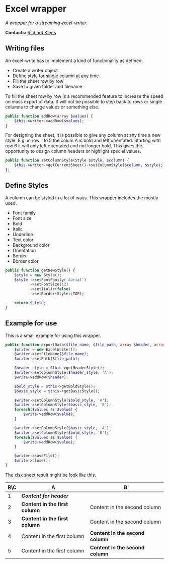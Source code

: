 # Excel wrapper

*A wrapper for a streaming excel-writer.*

**Contacts:** [Richard Klees](https://github.com/klees)

## Writing files

An excel-write has to implement a kind of functionality as defined.

* Create a writer object
* Define style for single column at any time
* Fill the sheet row by row
* Save to given folder and filename

To fill the sheet row by row is a recommended feature to increase the speed on mass export of data. It will not be possible to step back to rows or single columns to change values or something else.

```php
public function addRow(array $values) {
    $this->writer->addRow($values);
}
```

For designing the sheet, it is possible to give any column at any time a new style. E.g. in row 1 to 5 the colum A is bold and left orientated. Starting with row 6 it will only left orientated and not longer bold. This gives the opportunity to design column headers or highlight special values.

```php
public function setColumnStyle(Style $style, $column) {
    $this->writer->getCurrentSheet()->setColumnStyle($column, $style);
};
```

## Define Styles

A column can be styled in a lot of ways. This wrapper includes the mostly used.

* Font family
* Font size
* Bold
* Italic
* Underline
* Text color
* Background color
* Orientation
* Border
* Border color

```php
public function getNewStyle() {
    $style = new Style();
    $style ->setFontFamily('Aarial')
           ->setFontSize(12)
           ->setItalic(false)
           ->setBorder(Style::TOP);

    return $style;
}
```

## Example for use

This is a small example for using this wrapper.

```php
public function exportData($file_name, $file_path, array $header, array $values) {
	$writer = new ExcelWriter();
	$writer->setFileName($file_name);
	$writer->setPath($file_path);

	$header_style = $this->getHeaderStyle();
	$writer->setColumnStyle($header_style, 'A');
	$write->addRow($header);

	$bold_style = $this->getBoldStyle();
	$basic_style = $this->getBasicStyle();

	$writer->setColumnStyle($bold_style, 'A');
	$writer->setColumnStyle($basic_style, 'B');
	foreach($values as $value) {
		$write->addRow($value);
	}

	$writer->setColumnStyle($basic_style, 'A');
	$writer->setColumnStyle($bold_style, 'B');
	foreach($values as $value) {
		$write->addRow($value);
	}

	$writer->saveFile();
	$write->close();
}
```

The xlsx sheet result might be look like this.

R\C | A | B
------------ | ------------- | ------------
1 | **_Content for header_**
2 | **Content in the first column** | Content in the second column
3 | **Content in the first column** | Content in the second column
4 | Content in the first column | **Content in the second column**
5 | Content in the first column | **Content in the second column**
